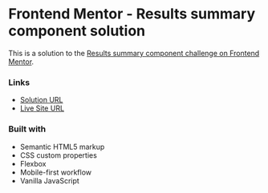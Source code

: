 # Frontend Mentor - Results summary component solution

This is a solution to the [Results summary component challenge on Frontend Mentor](https://www.frontendmentor.io/challenges/results-summary-component-CE_K6s0maV). 
### Links

- [Solution URL](https://www.frontendmentor.io/solutions/desperately-trying-to-get-some-smart-js-in-here-d-CKIGRg82my)
- [Live Site URL](https://felix-stuff.github.io/frontendmentor-results-component)

### Built with

- Semantic HTML5 markup
- CSS custom properties
- Flexbox
- Mobile-first workflow
- Vanilla JavaScript